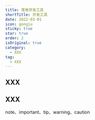 ```yaml
---
title: 常用开发工具
shortTitle: 开发工具
date: 2022-03-01
icon: gongju
sticky: true
star: true
order: 2
isOriginal: true
category:
  - XXX
tag:
  - XXX
---
```


## XXX

## XXX

note、important、tip、warning、caution
